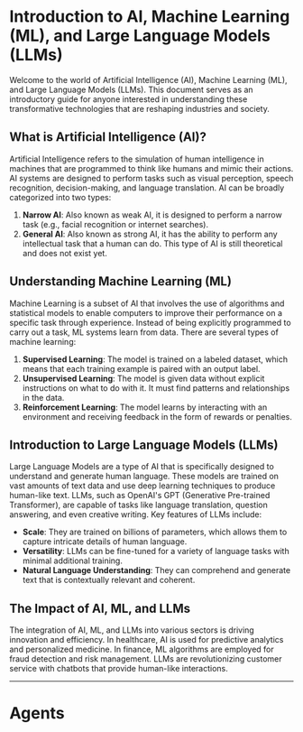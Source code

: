 # Introduction to AI, Machine Learning (ML), and Large Language Models (LLMs)

Welcome to the world of Artificial Intelligence (AI), Machine Learning (ML), and Large Language Models (LLMs). This document serves as an introductory guide for anyone interested in understanding these transformative technologies that are reshaping industries and society.

## What is Artificial Intelligence (AI)?

Artificial Intelligence refers to the simulation of human intelligence in machines that are programmed to think like humans and mimic their actions. AI systems are designed to perform tasks such as visual perception, speech recognition, decision-making, and language translation. AI can be broadly categorized into two types:

1. **Narrow AI**: Also known as weak AI, it is designed to perform a narrow task (e.g., facial recognition or internet searches).
2. **General AI**: Also known as strong AI, it has the ability to perform any intellectual task that a human can do. This type of AI is still theoretical and does not exist yet.

## Understanding Machine Learning (ML)

Machine Learning is a subset of AI that involves the use of algorithms and statistical models to enable computers to improve their performance on a specific task through experience. Instead of being explicitly programmed to carry out a task, ML systems learn from data. There are several types of machine learning:

1. **Supervised Learning**: The model is trained on a labeled dataset, which means that each training example is paired with an output label.
2. **Unsupervised Learning**: The model is given data without explicit instructions on what to do with it. It must find patterns and relationships in the data.
3. **Reinforcement Learning**: The model learns by interacting with an environment and receiving feedback in the form of rewards or penalties.

## Introduction to Large Language Models (LLMs)

Large Language Models are a type of AI that is specifically designed to understand and generate human language. These models are trained on vast amounts of text data and use deep learning techniques to produce human-like text. LLMs, such as OpenAI's GPT (Generative Pre-trained Transformer), are capable of tasks like language translation, question answering, and even creative writing. Key features of LLMs include:

-   **Scale**: They are trained on billions of parameters, which allows them to capture intricate details of human language.
-   **Versatility**: LLMs can be fine-tuned for a variety of language tasks with minimal additional training.
-   **Natural Language Understanding**: They can comprehend and generate text that is contextually relevant and coherent.

## The Impact of AI, ML, and LLMs

The integration of AI, ML, and LLMs into various sectors is driving innovation and efficiency. In healthcare, AI is used for predictive analytics and personalized medicine. In finance, ML algorithms are employed for fraud detection and risk management. LLMs are revolutionizing customer service with chatbots that provide human-like interactions.


---

# Agents

